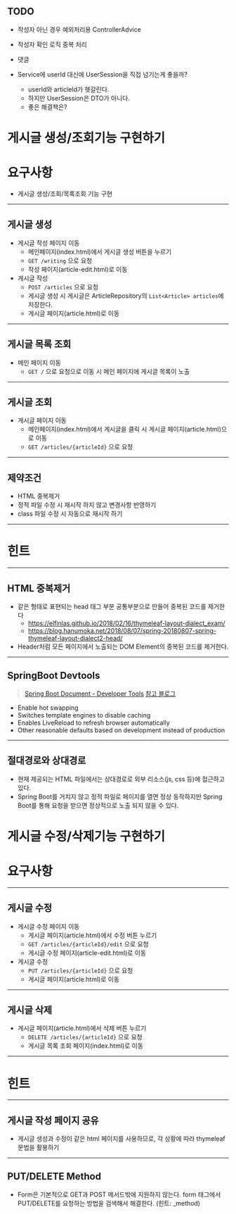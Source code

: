 ## TODO

- 작성자 아닌 경우 예외처리용 ControllerAdvice
- 작성자 확인 로직 중복 처리
- 댓글

- Service에 userId 대신에 UserSession을 직접 넘기는게 좋을까? 
    - userId와 articleId가 헷갈린다.
    - 하지만 UserSession은 DTO가 아니다.
    - 좋은 해결책은?


# 게시글 생성/조회기능 구현하기

# 요구사항

- 게시글 생성/조회/목록조회 기능 구현

------

## 게시글 생성

- 게시글 작성 페이지 이동
  - 메인페이지(index.html)에서 게시글 생성 버튼을 누르기
  - `GET /writing` 으로 요청
  - 작성 페이지(article-edit.html)로 이동
- 게시글 작성
  - `POST /articles` 으로 요청
  - 게시글 생성 시 게시글은 ArticleRepository의 `List<Article> articles`에 저장한다.
  - 게시글 페이지(article.html)로 이동

------

## 게시글 목록 조회

- 메인 페이지 이동
  - `GET /` 으로 요청으로 이동 시 메인 페이지에 게시글 목록이 노출

------

## 게시글 조회

- 게시글 페이지 이동
  - 메인페이지(index.html)에서 게시글을 클릭 시 게시글 페이지(article.html)으로 이동
  - `GET /articles/{articleId}` 으로 요청

------

## 제약조건

- HTML 중복제거
- 정적 파일 수정 시 재시작 하지 않고 변경사항 반영하기
- class 파일 수정 시 자동으로 재시작 하기

------

# 힌트

------

## HTML 중복제거

- 같은 형태로 표현되는 head 태그 부분 공통부분으로 만들어 중복된 코드를 제거한다
  - https://elfinlas.github.io/2018/02/16/thymeleaf-layout-dialect_exam/
  - https://blog.hanumoka.net/2018/08/07/spring-20180807-spring-thymeleaf-layout-dialect2-head/
- Header처럼 모든 페이지에서 노출되는 DOM Element의 중복된 코드를 제거한다.

------

## SpringBoot Devtools

> [Spring Boot Document - Developer Tools](https://docs.spring.io/spring-boot/docs/current/reference/htmlsingle/#using-boot-devtools)
> [참고 블로그](https://haviyj.tistory.com/11)

- Enable hot swapping
- Switches template engines to disable caching
- Enables LiveReload to refresh browser automatically
- Other reasonable defaults based on development instead of production

------

## 절대경로와 상대경로

- 현재 제공되는 HTML 파일에서는 상대경로로 외부 리소스(js, css 등)에 접근하고 있다.
- Spring Boot를 거치지 않고 정적 파일로 페이지를 열면 정상 동작하지만 Spring Boot를 통해 요청을 받으면 정상적으로 노출 되지 않을 수 있다.



# 게시글 수정/삭제기능 구현하기



# 요구사항

------

## 게시글 수정

- 게시글 수정 페이지 이동
  - 게시글 페이지(article.html)에서 수정 버튼 누르기
  - `GET /articles/{articleId}/edit` 으로 요청
  - 게시글 수정 페이지(article-edit.html)로 이동
- 게시글 수정
  - `PUT /articles/{articleId}` 으로 요청
  - 게시글 페이지(article.html)로 이동

------

## 게시글 삭제

- 게시글 페이지(article.html)에서 삭제 버튼 누르기
  - `DELETE /articles/{articleId}` 으로 요청
  - 게시글 목록 조회 페이지(index.html)로 이동

------

# 힌트

------

## 게시글 작성 페이지 공유

- 게시글 생성과 수정이 같은 html 페이지를 사용하므로, 각 상황에 따라 thymeleaf 문법을 활용하기

------

## PUT/DELETE Method

- Form은 기본적으로 GET과 POST 메서드밖에 지원하지 않는다. form 태그에서 PUT/DELETE를 요청하는 방법을 검색해서 해결한다. (힌트: _method)